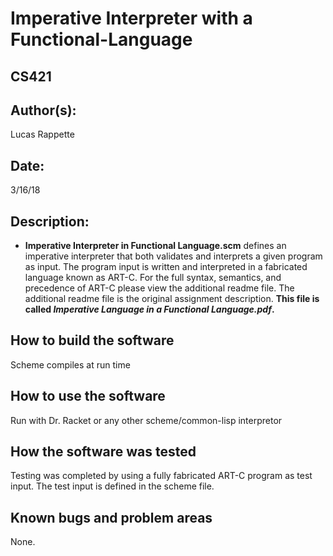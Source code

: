 #  Imperative Interpreter with a Functional-Language
## CS421

## Author(s):

Lucas Rappette

## Date:

3/16/18


## Description:

- __Imperative Interpreter in Functional Language.scm__ defines an imperative interpreter that both validates and interprets a given program as input.
The program input is written and interpreted in a fabricated language known as ART-C. For the full syntax, semantics, and precedence of ART-C please
view the additional readme file. The additional readme file is the original assignment description. __This file is called _Imperative Language in a Functional Language.pdf_.__

## How to build the software

Scheme compiles at run time


## How to use the software

Run with Dr. Racket or any other scheme/common-lisp interpretor


## How the software was tested

Testing was completed by using a fully fabricated ART-C program as test input. The test input is defined in the scheme file.


## Known bugs and problem areas

None.